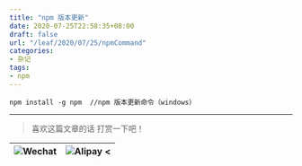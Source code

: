 ```yaml
---
title: "npm 版本更新"
date: 2020-07-25T22:58:35+08:00
draft: false
url: "/leaf/2020/07/25/npmCommand"
categories: 
- 杂记
tags: 
- npm
---
```

```angular2
npm install -g npm  //npm 版本更新命令（windows）
```
___
> 喜欢这篇文章的话 打赏一下吧！ 

| ![Wechat](/images/pay/eb05acdaec967.png)  | ![Alipay <](/images/pay/0831de845.png) |
| --------   | -----:  |

